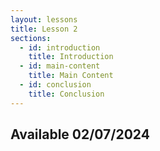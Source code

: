 ```yaml
---
layout: lessons
title: Lesson 2
sections:
  - id: introduction
    title: Introduction
  - id: main-content
    title: Main Content
  - id: conclusion
    title: Conclusion
---
```


## Available 02/07/2024
